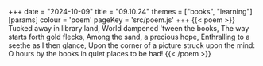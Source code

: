 +++
date = "2024-10-09"
title = "09.10.24"
themes = ["books", "learning"]
[params]
  colour = 'poem'
  pageKey = 'src/poem.js'
+++
{{< poem >}}
Tucked away in library land,
World dampened 'tween the books,
The way starts forth gold flecks,
Among the sand, a precious hope,
Enthralling to a seethe as I then glance,
Upon the corner of a picture struck upon the mind: 
O hours by the books in quiet places to be had!
{{< /poem >}}